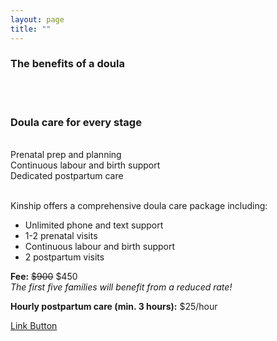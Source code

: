 ```yaml
---
layout: page
title: ""
---
```


### The benefits of a doula
<br><br>
### Doula care for every stage
<br>
<div class="spacer"></div>

<div class="row text-center">
  <div class="col-md-4 col-md-offset-0 col-sm-4 col-sm-offset-0 col-xs-12 col-xs-offset-0 text-center">
    <div class="project-card">
    Prenatal prep and planning
    </div>
  </div>
  <div class="col-md-4 col-md-offset-0 col-sm-4 col-sm-offset-0 col-xs-12 col-xs-offset-0 text-center">
    <div class="project-card">
    Continuous labour and birth support
    </div>
  </div>
  <div class="col-md-4 col-md-offset-0 col-sm-4 col-sm-offset-0 col-xs-12 col-xs-offset-0 text-center">
    <div class="project-card">
    Dedicated postpartum care
    </div>
  </div>
</div>

<br>

Kinship offers a comprehensive doula care package including:
- Unlimited phone and text support
- 1-2 prenatal visits
- Continuous labour and birth support
- 2 postpartum visits

**Fee:** ~~$900~~ $450  
*The first five families will benefit from a reduced rate!*

**Hourly postpartum care (min. 3 hours):** $25/hour

 <a href="https://www.w3schools.com" class="w3-button w3-black">Link Button</a>
